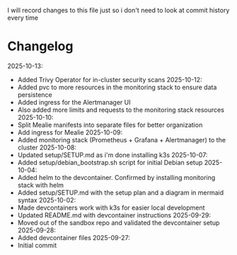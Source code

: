 I will record changes to this file just so i don't need to look at commit history every time

# Changelog
2025-10-13:
- Added Trivy Operator for in-cluster security scans
2025-10-12:
- Added pvc to more resources in the monitoring stack to ensure data persistence
- Added ingress for the Alertmanager UI
- Also added more limits and requests to the monitoring stack resources
2025-10-10:
- Split Mealie manifests into separate files for better organization
- Add ingress for Mealie
2025-10-09:
- Added monitoring stack (Prometheus + Grafana + Alertmanager) to the cluster
2025-10-08:
- Updated setup/SETUP.md as i'm done installing k3s
2025-10-07:
- Added setup/debian_bootstrap.sh script for initial Debian setup
2025-10-04:
- Added helm to the devcontainer. Confirmed by installing monitoring stack with helm
- Added setup/SETUP.md with the setup plan and a diagram in mermaid syntax
2025-10-02:
- Made devcontainers work with k3s for easier local development
- Updated README.md with devcontainer instructions
2025-09-29:
- Moved out of the sandbox repo and validated the devcontainer setup
2025-09-28:
- Added devcontainer files
2025-09-27:
- Initial commit
